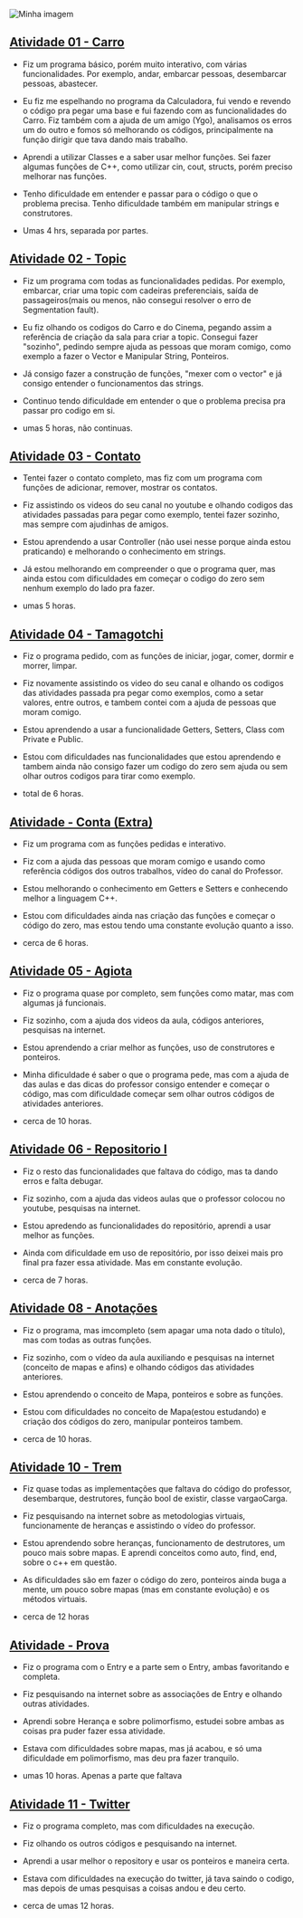 ![Minha imagem](https://scontent.ffor1-1.fna.fbcdn.net/v/t1.0-9/33398243_1509486335827077_7547651479297851392_n.jpg?_nc_cat=106&_nc_ht=scontent.ffor1-1.fna&oh=a4e4b121e4588caeeb1db75e59538b51&oe=5C7B3B4E)

## [Atividade 01 - Carro](https://github.com/Cristianojr9/poo_2018.2/tree/master/carro) 

- Fiz um programa básico, porém muito interativo, com várias funcionalidades. Por exemplo, andar, embarcar pessoas, desembarcar pessoas, abastecer.

- Eu fiz me espelhando no programa da Calculadora, fui vendo e revendo o código pra pegar uma base e fui fazendo com as funcionalidades do Carro. Fiz também com a ajuda de um amigo (Ygo),  analisamos os erros um do outro e fomos só melhorando os códigos,  principalmente na função dirigir que tava dando mais trabalho.

- Aprendi a utilizar Classes e a saber usar melhor funções. Sei fazer algumas funções de C++, como utilizar cin, cout, structs, porém preciso melhorar nas funções.

- Tenho dificuldade em entender e passar para o código o que o problema precisa. Tenho dificuldade também em manipular strings e construtores.

- Umas 4 hrs, separada por partes. 

## [Atividade 02 - Topic](https://github.com/Cristianojr9/poo_2018.2/tree/master/Topic)


- Fiz um programa com todas as funcionalidades pedidas. Por exemplo, embarcar, criar uma topic com cadeiras preferenciais, saída de passageiros(mais ou menos, não consegui resolver o erro de Segmentation fault). 

- Eu fiz olhando os codigos do Carro e do Cinema, pegando assim a referência de criação da sala para criar a topic. Consegui fazer "sozinho", pedindo sempre ajuda as pessoas que moram comigo, como exemplo a fazer o Vector e Manipular String, Ponteiros.

- Já consigo fazer a construção de funções, "mexer com o vector" e já consigo entender o funcionamentos das strings. 

- Continuo tendo dificuldade em entender o que o problema precisa pra passar pro codigo em si.

- umas 5 horas, não continuas.

## [Atividade 03 - Contato](https://github.com/Cristianojr9/poo_2018.2/tree/master/Contato)

- Tentei fazer o contato completo, mas fiz com um programa com funções de adicionar, remover, mostrar os contatos.

- Fiz assistindo os videos do seu canal no youtube e olhando codigos das atividades passadas para pegar como exemplo, tentei fazer sozinho, mas sempre com ajudinhas de amigos.

- Estou aprendendo a usar Controller (não usei nesse porque ainda estou praticando) e melhorando o conhecimento em strings.

- Já estou melhorando em compreender o que o programa quer, mas ainda estou com dificuldades em começar o codigo do zero sem nenhum exemplo do lado pra fazer.

- umas 5 horas.

## [Atividade 04 - Tamagotchi](https://github.com/Cristianojr9/poo_2018.2/tree/master/Tamagotchi)

- Fiz o programa pedido, com as funções de iniciar, jogar, comer, dormir e morrer, limpar.

- Fiz novamente assistindo os video do seu canal e olhando os codigos das atividades passada pra pegar como exemplos, como a setar valores, entre outros, e tambem contei com a ajuda de pessoas que moram comigo.

- Estou aprendendo a usar a funcionalidade Getters, Setters, Class com Private e Public.

- Estou com dificuldades nas funcionalidades que estou aprendendo e tambem ainda não consigo fazer um codigo do zero sem ajuda ou sem olhar outros codigos para tirar como exemplo.

- total de 6 horas.

## [Atividade - Conta (Extra)](https://github.com/Cristianojr9/poo_2018.2/tree/master/Conta)

- Fiz um programa com as funções pedidas e interativo.

- Fiz com a ajuda das pessoas que moram comigo e usando como referência códigos dos outros trabalhos, vídeo do canal do Professor.

- Estou melhorando o conhecimento em Getters e Setters e conhecendo melhor a linguagem C++. 

- Estou com dificuldades ainda nas criação das funções e começar o código do zero, mas estou tendo uma constante evolução quanto a isso. 

- cerca de 6 horas.

## [Atividade 05 - Agiota](https://github.com/Cristianojr9/poo_2018.2/tree/master/Agiota)

- Fiz o programa quase por completo, sem funções como matar, mas com algumas já funcionais. 

- Fiz sozinho, com a ajuda dos videos da aula, códigos anteriores, pesquisas na internet. 

- Estou aprendendo a criar melhor as funções, uso de construtores e ponteiros.

- Minha dificuldade é saber o que o programa pede, mas com a ajuda de das aulas e das dicas do professor consigo entender e começar o código, mas com dificuldade começar sem olhar outros códigos de atividades anteriores.

- cerca de 10 horas.

## [Atividade 06 - Repositorio I](https://github.com/Cristianojr9/poo_2018.2/tree/master/Repositorio)

- Fiz o resto das funcionalidades que faltava do código, mas ta dando erros e falta debugar.

- Fiz sozinho, com a ajuda das videos aulas que o professor colocou no youtube, pesquisas na internet. 

- Estou apredendo as funcionalidades do repositório, aprendi a usar melhor as funções. 

- Ainda com dificuldade em uso de repositório, por isso deixei mais pro final pra fazer essa atividade. Mas em constante evolução.

- cerca de 7 horas.

## [Atividade 08 - Anotações](https://github.com/Cristianojr9/poo_2018.2/tree/master/Anota-es)

- Fiz o programa, mas imcompleto (sem apagar uma nota dado o título), mas com todas as outras funções.

- Fiz sozinho, com o vídeo da aula auxiliando e pesquisas na internet (conceito de mapas e afins) e olhando códigos das atividades anteriores. 

- Estou aprendendo o conceito de Mapa, ponteiros e sobre as funções.

- Estou com dificuldades no conceito de Mapa(estou estudando) e criação dos códigos do zero, manipular ponteiros tambem.

- cerca de 10 horas.

## [Atividade 10 - Trem](https://github.com/Cristianojr9/poo_2018.2/tree/master/Trem)

- Fiz quase todas as implementações que faltava do código do professor, desembarque, destrutores, função bool de existir, classe vargaoCarga. 

- Fiz pesquisando na internet sobre as metodologias virtuais, funcionamente de heranças e assistindo o vídeo do professor.  

- Estou aprendendo sobre heranças, funcionamento de destrutores, um pouco mais sobre mapas. E aprendi conceitos como auto, find, end, sobre o c++ em questão. 

- As dificuldades são em fazer o código do zero, ponteiros ainda buga a mente, um pouco sobre mapas (mas em constante evolução) e os métodos virtuais. 

- cerca de 12 horas 

## [Atividade - Prova](https://github.com/Cristianojr9/poo_2018.2/tree/master/Prova)

- Fiz o programa com o Entry e a parte sem o Entry, ambas favoritando e completa. 

- Fiz pesquisando na internet sobre as associações de Entry e olhando outras atividades. 

- Aprendi sobre Herança e sobre polimorfismo, estudei sobre ambas as coisas pra puder fazer essa atividade.

- Estava com dificuldades sobre mapas, mas já acabou, e só uma dificuldade em polimorfismo, mas deu pra fazer tranquilo. 

- umas 10 horas. Apenas a parte que faltava 
## [Atividade 11 - Twitter](https://github.com/Cristianojr9/poo_2018.2/tree/master/Twitter)

- Fiz o programa completo, mas com dificuldades na execução. 

- Fiz olhando os outros códigos e pesquisando na internet.

- Aprendi a usar melhor o repository e usar os ponteiros e maneira certa.

- Estava com dificuldades na execução do twitter, já tava saindo o codigo, mas depois de umas pesquisas a coisas andou e deu certo. 

- cerca de umas 12 horas. 
